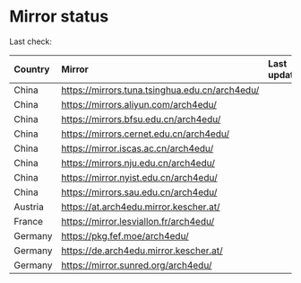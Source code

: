 <script src="./time.js"></script>
# Mirror status
Last check: <script type="text/javascript">localize(1717763861.9345007);</script>

|Country|Mirror|Last update|
|:------|:-----|:----------|
|China|https://mirrors.tuna.tsinghua.edu.cn/arch4edu/|<script type="text/javascript">localize(1717742215);</script>|
|China|https://mirrors.aliyun.com/arch4edu/|<script type="text/javascript">localize(1717742215);</script>|
|China|https://mirrors.bfsu.edu.cn/arch4edu/|<script type="text/javascript">localize(1717698847);</script>|
|China|https://mirrors.cernet.edu.cn/arch4edu/|<script type="text/javascript">localize(1717742215);</script>|
|China|https://mirror.iscas.ac.cn/arch4edu/|<script type="text/javascript">localize(1717742215);</script>|
|China|https://mirrors.nju.edu.cn/arch4edu/|<script type="text/javascript">localize(1717698847);</script>|
|China|https://mirror.nyist.edu.cn/arch4edu/|<script type="text/javascript">localize(1717698847);</script>|
|China|https://mirrors.sau.edu.cn/arch4edu/|<script type="text/javascript">localize(1717742215);</script>|
|Austria|https://at.arch4edu.mirror.kescher.at/|<script type="text/javascript">localize(1717742215);</script>|
|France|https://mirror.lesviallon.fr/arch4edu/|<script type="text/javascript">localize(1717698847);</script>|
|Germany|https://pkg.fef.moe/arch4edu/|<script type="text/javascript">localize(1717742215);</script>|
|Germany|https://de.arch4edu.mirror.kescher.at/|<script type="text/javascript">localize(1717742215);</script>|
|Germany|https://mirror.sunred.org/arch4edu/|<script type="text/javascript">localize(1717742215);</script>|

<script src="./tablefilter/tablefilter.js"></script>
<script src="./table.js"></script>